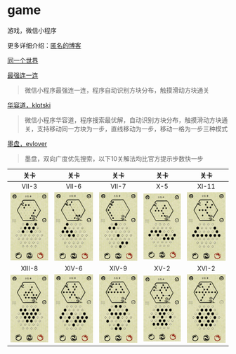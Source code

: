 # game
游戏，微信小程序

更多详细介绍：[匿名的博客](https://blog.csdn.net/lcl1997 "匿名的博客")

[同一个世界](src/solved/the_same_world)
> 

[最强连一连](src/solved/most_link_link)
> 微信小程序最强连一连，程序自动识别方块分布，触摸滑动方块通关

[华容道，klotski](src/solved/klotski)
> 微信小程序华容道，程序搜索最优解，自动识别方块分布，触摸滑动方块通关，支持移动同一方块为一步，直线移动为一步，移动一格为一步三种模式

[墨盘，evlover](src/solved/evlover)
> 墨盘，双向广度优先搜索，以下10关解法均比官方提示步数快一步

| 关卡 | 关卡 | 关卡 | 关卡 | 关卡 |
|:----:|:----:|:----:|:----:|:----:|
| VII-3 | VII-6 | VII-7 | X-5 | XI-11 |
| ![VII-3](src/solved/data/evlover/VII-3.gif) | ![VII-6](src/solved/data/evlover/VII-6.gif) | ![VII-7](src/solved/data/evlover/VII-7.gif) | ![X-5](src/solved/data/evlover/X-5.gif) | ![XI-11](src/solved/data/evlover/XI-11.gif) |
| XIII-8 | XIV-6 | XIV-9 | XV-2 | XVI-2 |
| ![XIII-8](src/solved/data/evlover/XIII-8.gif) | ![XIV-6](src/solved/data/evlover/XIV-6.gif) | ![XIV-9](src/solved/data/evlover/XIV-9.gif) | ![XV-2](src/solved/data/evlover/XV-2.gif) | ![XVI-2](src/solved/data/evlover/XVI-2.gif) |